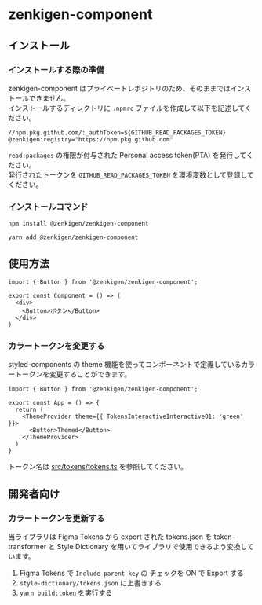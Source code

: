 # zenkigen-component

## インストール

### インストールする際の準備
zenkigen-component はプライベートレポジトリのため、そのままではインストールできません。  
インストールするディレクトリに `.npmrc` ファイルを作成して以下を記述してください。
```
//npm.pkg.github.com/:_authToken=${GITHUB_READ_PACKAGES_TOKEN}
@zenkigen:registry="https://npm.pkg.github.com"
```

`read:packages` の権限が付与された Personal access token(PTA) を発行してください。  
発行されたトークンを `GITHUB_READ_PACKAGES_TOKEN` を環境変数として登録してください。

### インストールコマンド
```
npm install @zenkigen/zenkigen-component
```
```
yarn add @zenkigen/zenkigen-component
```

## 使用方法
```
import { Button } from '@zenkigen/zenkigen-component';

export const Component = () => (
  <div>
    <Button>ボタン</Button>
  </div>
)
```

### カラートークンを変更する
styled-components の theme 機能を使ってコンポーネントで定義しているカラートークンを変更することができます。

```
import { Button } from '@zenkigen/zenkigen-component';

export const App = () => {
  return (
    <ThemeProvider theme={{ TokensInteractiveInteractive01: 'green' }}>
      <Button>Themed</Button>
    </ThemeProvider>
  )
}
```
トークン名は [src/tokens/tokens.ts](https://github.com/zenkigen/zenkigen-component/blob/main/src/tokens/tokens.ts) を参照してください。

## 開発者向け

### カラートークンを更新する

当ライブラリは Figma Tokens から export された tokens.json を token-transformer と Style Dictionary を用いてライブラリで使用できるよう変換しています。

1. Figma Tokens で `Include parent key` の チェックを ON で Export する
1. `style-dictionary/tokens.json` に上書きする
1. `yarn build:token` を実行する

